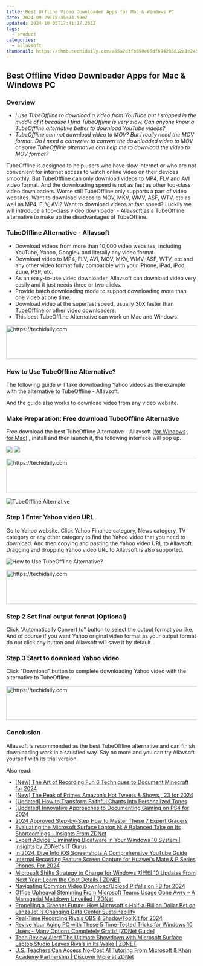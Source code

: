 ```yaml
---
title: Best Offline Video Downloader Apps for Mac & Windows PC
date: 2024-09-29T18:35:03.590Z
updated: 2024-10-05T17:41:17.263Z
tags:
  - product
categories:
  - allavsoft
thumbnail: https://thmb.techidaily.com/a65a2d3fb958e05df694286812a1e2454a9d6c6ff463421241eb49561be7ce4c.jpg
---
```


## Best Offline Video Downloader Apps for Mac & Windows PC

### Overview

* _I use TubeOffline to download a video from YouTube but I stopped in the middle of it because I find TubeOffline is very slow. Can anyone know a TubeOffline alternative better to download YouTube videos?_
* _TubeOffline can not download video to MOV? But I really need the MOV format. Do I need a converter to convert the downloaded video to MOV or some TubeOffline alternative can help me to download the video to MOV format?_

TubeOffline is designed to help users who have slow internet or who are not convenient for internet access to watch online video on their devices smoothly. But TubeOffline can only download videos to MP4, FLV and AVI video format. And the downloading speed is not as fast as other top-class video downloaders. Worse still TubeOffline only supports a part of video websites. Want to download videos to MOV, MKV, WMV, ASF, WTV, etc as well as MP4, FLV, AVI? Want to download videos at fast speed? Luckily we will introduce a top-class video downloader - Allavsoft as a TubeOffline alternative to make up the disadvantages of TubeOffline.

### TubeOffline Alternative - Allavsoft

* Download videos from more than 10,000 video websites, including YouTube, Yahoo, Google+ and literally any video format.
* Download video to MP4, FLV, AVI, MOV, MKV, WMV, ASF, WTV, etc and any other video format fully compatible with your iPhone, iPad, iPod, Zune, PSP, etc.
* As an easy-to-use video downloader, Allavsoft can download video very easily and it just needs three or two clicks.
* Provide batch downloading mode to support downloading more than one video at one time.
* Download video at the superfast speed, usually 30X faster than TubeOffline or other video downloaders.
* This best TubeOffline Alternative can work on Mac and Windows.

<!-- affiliate ads begin -->
<a href="https://appsumo.8odi.net/c/5597632/2049391/7443" target="_top" id="2049391">
  <img src="//a.impactradius-go.com/display-ad/7443-2049391" border="0" alt="https://techidaily.com" width="728" height="90"/>
</a>
<img height="0" width="0" src="https://appsumo.8odi.net/i/5597632/2049391/7443" style="position:absolute;visibility:hidden;" border="0" />
<!-- affiliate ads end -->

### How to Use TubeOffline Alternative?

The following guide will take downloading Yahoo videos as the example with the alternative to TubeOffline - Allavsoft.

And the guide also works to download video from any video website.

### Make Preparation: Free download TubeOffline Alternative

Free download the best TubeOffline Alternative - Allavsoft ([for Windows](https://tools.techidaily.com/allavsoft/products/) , [for Mac](https://tools.techidaily.com/allavsoft/products/)) , install and then launch it, the following interface will pop up.

[![](https://www.allavsoft.com/how-to/../images/how-to/free-download-win.jpg)](https://tools.techidaily.com/allavsoft/products/) [![](https://www.allavsoft.com/how-to/../images/how-to/free-download-mac.jpg)](https://tools.techidaily.com/allavsoft/products/)

<!-- affiliate ads begin -->
<a href="https://appsumo.8odi.net/c/5597632/2151854/7443" target="_top" id="2151854">
  <img src="//a.impactradius-go.com/display-ad/7443-2151854" border="0" alt="https://techidaily.com" width="600" height="90"/>
</a>
<img height="0" width="0" src="https://appsumo.8odi.net/i/5597632/2151854/7443" style="position:absolute;visibility:hidden;" border="0" />
<!-- affiliate ads end -->

![TubeOffline Alternative](https://www.allavsoft.com/how-to/../images/allavsoft/screen-shot-600.jpg)

### Step 1 Enter Yahoo video URL

Go to Yahoo website. Click Yahoo Finance category, News category, TV category or any other category to find the Yahoo video that you need to download. And then copying and pasting the Yahoo video URL to Allavsoft. Dragging and dropping Yahoo video URL to Allavsoft is also supported.

![How to Use TubeOffline Alternative?](https://www.allavsoft.com/how-to/../images/how-to/download-rtmp-video/download-rtmp-video.jpg)

<!-- affiliate ads begin -->
<a href="https://appsumo.8odi.net/c/5597632/2043661/7443" target="_top" id="2043661">
  <img src="//a.impactradius-go.com/display-ad/7443-2043661" border="0" alt="https://techidaily.com" width="728" height="90"/>
</a>
<img height="0" width="0" src="https://appsumo.8odi.net/i/5597632/2043661/7443" style="position:absolute;visibility:hidden;" border="0" />
<!-- affiliate ads end -->

### Step 2 Set final output format (Optional)

Click "Automatically Convert to" button to select the output format you like. And of course if you want Yahoo original video format as your output format do not click any button and Allavsoft will save it by default.

### Step 3 Start to download Yahoo video

Click "Download" button to complete downloading Yahoo video with the alternative to TubeOffline.

<!-- affiliate ads begin -->
<a href="https://review-au.sjv.io/c/5597632/2135316/14409" target="_top" id="2135316">
  <img src="//a.impactradius-go.com/display-ad/14409-2135316" border="0" alt="https://techidaily.com" width="728" height="90"/>
</a>
<img height="0" width="0" src="https://review-au.sjv.io/i/5597632/2135316/14409" style="position:absolute;visibility:hidden;" border="0" />
<!-- affiliate ads end -->

### Conclusion

Allavsoft is recommended as the best TubeOffline alternative and can finish downloading work in a satisfied way. Say no more and you can try Allavsoft yourself with its trial version.

<ins class="adsbygoogle"
     style="display:block"
     data-ad-format="autorelaxed"
     data-ad-client="ca-pub-7571918770474297"
     data-ad-slot="1223367746"></ins>

<ins class="adsbygoogle"
     style="display:block"
     data-ad-client="ca-pub-7571918770474297"
     data-ad-slot="8358498916"
     data-ad-format="auto"
     data-full-width-responsive="true"></ins>

<span class="atpl-alsoreadstyle">Also read:</span>
<div><ul>
<li><a href="https://screen-capture.techidaily.com/new-the-art-of-recording-fun-6-techniques-to-document-minecraft-for-2024/"><u>[New] The Art of Recording Fun 6 Techniques to Document Minecraft for 2024</u></a></li>
<li><a href="https://twitter-videos.techidaily.com/new-the-peak-of-primes-amazons-hot-tweets-and-shows-23-for-2024/"><u>[New] The Peak of Primes Amazon’s Hot Tweets & Shows, '23 for 2024</u></a></li>
<li><a href="https://some-techniques.techidaily.com/updated-how-to-transform-faithful-chants-into-personalized-tones/"><u>[Updated] How to Transform Faithful Chants Into Personalized Tones</u></a></li>
<li><a href="https://screen-sharing-recording.techidaily.com/updated-innovative-approaches-to-documenting-gaming-on-ps4-for-2024/"><u>[Updated] Innovative Approaches to Documenting Gaming on PS4 for 2024</u></a></li>
<li><a href="https://extra-approaches.techidaily.com/2024-approved-step-by-step-how-to-master-these-7-expert-graders/"><u>2024 Approved Step-by-Step How to Master These 7 Expert Graders</u></a></li>
<li><a href="https://win-marvelous.techidaily.com/evaluating-the-microsoft-surface-laptop-n-a-balanced-take-on-its-shortcomings-insights-from-zdnet/"><u>Evaluating the Microsoft Surface Laptop N: A Balanced Take on Its Shortcomings - Insights From ZDNet</u></a></li>
<li><a href="https://win-marvelous.techidaily.com/expert-advice-eliminating-bloatware-in-your-windows-10-system-insights-by-zdnets-it-gurus/"><u>Expert Advice: Eliminating Bloatware in Your Windows 10 System | Insights by ZDNet's IT Gurus</u></a></li>
<li><a href="https://youtube-videos.techidaily.com/in-2024-dive-into-ios-screenshots-a-comprehensive-youtube-guide/"><u>In 2024, Dive Into iOS Screenshots A Comprehensive YouTube Guide</u></a></li>
<li><a href="https://screen-sharing-recording.techidaily.com/1715860423067-internal-recording-feature-screen-capture-for-huaweis-mate-and-p-series-phones-for-2024/"><u>Internal Recording Feature Screen Capture for Huawei's Mate & P Series Phones. For 2024</u></a></li>
<li><a href="https://win-marvelous.techidaily.com/microsoft-shifts-strategy-to-charge-for-windows-10-updates-from-next-year-learn-the-cost-details-zdnet/"><u>Microsoft Shifts Strategy to Charge for Windows 지엠티 10 Updates From Next Year; Learn the Cost Details | ZDNET</u></a></li>
<li><a href="https://facebook-video-content.techidaily.com/navigating-common-video-downloadupload-pitfalls-on-fb-for-2024/"><u>Navigating Common Video Download/Upload Pitfalls on FB for 2024</u></a></li>
<li><a href="https://win-marvelous.techidaily.com/office-upheaval-stemming-from-microsoft-teams-usage-gone-awry-a-managerial-meltdown-unveiled-zdnet/"><u>Office Upheaval Stemming From Microsoft Teams Usage Gone Awry – A Managerial Meltdown Unveiled | ZDNet</u></a></li>
<li><a href="https://win-marvelous.techidaily.com/propelling-a-greener-future-how-microsofts-half-a-billion-dollar-bet-on-lanzajet-is-changing-data-center-sustainability/"><u>Propelling a Greener Future: How Microsoft's Half-a-Billion Dollar Bet on LanzaJet Is Changing Data Center Sustainability</u></a></li>
<li><a href="https://digital-screen-recording.techidaily.com/real-time-recording-rivals-obs-and-shadowtoolkit-for-2024/"><u>Real-Time Recording Rivals OBS & ShadowToolKit for 2024</u></a></li>
<li><a href="https://win-marvelous.techidaily.com/revive-your-aging-pc-with-these-5-time-tested-tricks-for-windows-10-users-many-options-completely-gratis-zdnet-guide/"><u>Revive Your Aging PC with These 5 Time-Tested Tricks for Windows 10 Users - Many Options Completely Gratis! [ZDNet Guide]</u></a></li>
<li><a href="https://win-marvelous.techidaily.com/tech-review-alert-the-ultimate-showdown-with-microsoft-surface-laptop-studio-leaves-rivals-in-its-wake-zdnet/"><u>Tech Review Alert! The Ultimate Showdown with Microsoft Surface Laptop Studio Leaves Rivals in Its Wake | ZDNET</u></a></li>
<li><a href="https://win-marvelous.techidaily.com/us-teachers-can-access-no-cost-ai-tutoring-from-microsoft-and-khan-academy-partnership-discover-more-at-zdnet/"><u>U.S. Teachers Can Access No-Cost AI Tutoring From Microsoft & Khan Academy Partnership | Discover More at ZDNet</u></a></li>
</ul></div>

